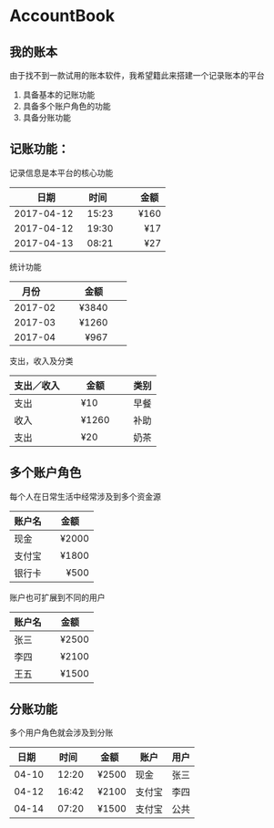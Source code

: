 # AccountBook
## 我的账本

由于找不到一款试用的账本软件，我希望籍此来搭建一个记录账本的平台

1. 具备基本的记账功能
2. 具备多个账户角色的功能
3. 具备分账功能


## 记账功能：
记录信息是本平台的核心功能

| 日期           | 时间        | 金额   |
| ------------- |-------------| -----:|
| 2017-04-12    | 15:23       |   ¥160|
| 2017-04-12    | 19:30       |    ¥17|
| 2017-04-13    | 08:21       |    ¥27|

统计功能

| 月份           | 金额        |
| ------------- |------------:|
| 2017-02       | ¥3840       |
| 2017-03       | ¥1260       |
| 2017-04       | ¥967       |

支出，收入及分类

| 支出／收入      | 金额       |类别|
| ------------- |------------|------:|
| 支出       | ¥10       |早餐|
| 收入       | ¥1260       |补助|
| 支出       | ¥20       |奶茶|

## 多个账户角色
每个人在日常生活中经常涉及到多个资金源

|账户名     |金额     |
|----------|-------:|
|现金      |¥2000|
|支付宝    |¥1800|
|银行卡    |¥500|

账户也可扩展到不同的用户

|账户名     |金额     |
|----------|-------:|
|张三      |¥2500|
|李四    |¥2100|
|王五    |¥1500|

## 分账功能
多个用户角色就会涉及到分账

|日期     |时间     |金额   |账户  |用户|
|---------|-------|------|----|--:|
|04-10   |12:20    |¥2500|现金|张三|
|04-12   |16:42    |¥2100|支付宝|李四|
|04-14   |07:20    |¥1500|支付宝|公共|


